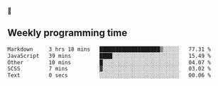 🐸

## Weekly programming time
<!--START_SECTION:waka-->

```txt
Markdown     3 hrs 18 mins   ███████████████████▒░░░░░   77.31 %
JavaScript   39 mins         ████░░░░░░░░░░░░░░░░░░░░░   15.49 %
Other        10 mins         █░░░░░░░░░░░░░░░░░░░░░░░░   04.07 %
SCSS         7 mins          ▓░░░░░░░░░░░░░░░░░░░░░░░░   03.02 %
Text         0 secs          ░░░░░░░░░░░░░░░░░░░░░░░░░   00.06 %
```

<!--END_SECTION:waka-->
